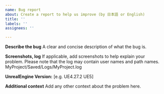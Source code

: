 ```yaml
---
name: Bug report
about: Create a report to help us improve (by 日本語 or English)
title: ''
labels: ''
assignees: ''

---
```


**Describe the bug**
A clear and concise description of what the bug is.

**Screenshots, log**
If applicable, add screenshots to help explain your problem.
Please note that the log may contain user names and path names.
MyProject/Saved/Logs/MyProject.log

**UnrealEngine Version:**
[e.g. UE4.27.2 UE5]

**Additional context**
Add any other context about the problem here.
